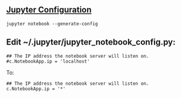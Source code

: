 
## [Jupyter Configuration](http://testnb.readthedocs.io/en/stable/examples/Notebook/Configuring%20the%20Notebook%20and%20Server.html)
```shell
jupyter notebook --generate-config
```

## Edit ~/.jupyter/jupyter_notebook_config.py:
  
 ```shell
 ## The IP address the notebook server will listen on.
 #c.NotebookApp.ip = 'localhost'  
 ```
To: 
 ```shell
 ## The IP address the notebook server will listen on.
 c.NotebookApp.ip = '*'  
 ```
 
